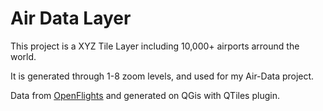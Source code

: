 # Air Data Layer

This project is a XYZ Tile Layer including 10,000+ airports arround the world.


It is generated through 1-8 zoom levels, and used for my Air-Data project.



Data from [OpenFlights](https://openflights.org/) and generated on QGis with QTiles plugin.
